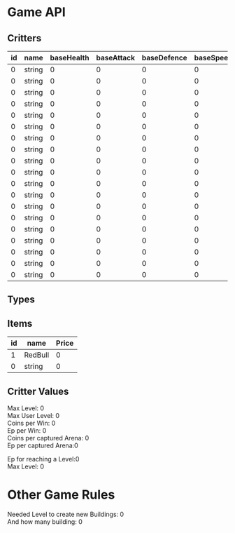 # Game API<br>

## Critters<br>
| id | name       | baseHealth | baseAttack | baseDefence | baseSpeed |attack1   |attack1   |attack1   |attack1   |
|----|------------|------------|------------|-------------|-----------|----------|----------|----------|----------|
| 0  | string     | 0          | 0          | 0           | 0         |0         |0         |0         |0         |         
| 0  | string     | 0          | 0          | 0           | 0         |0         |0         |0         |0         |
| 0  | string     | 0          | 0          | 0           | 0         |0         |0         |0         |0         |
| 0  | string     | 0          | 0          | 0           | 0         |0         |0         |0         |0         |
| 0  | string     | 0          | 0          | 0           | 0         |0         |0         |0         |0         |
| 0  | string     | 0          | 0          | 0           | 0         |0         |0         |0         |0         |
| 0  | string     | 0          | 0          | 0           | 0         |0         |0         |0         |0         |
| 0  | string     | 0          | 0          | 0           | 0         |0         |0         |0         |0         |
| 0  | string     | 0          | 0          | 0           | 0         |0         |0         |0         |0         |
| 0  | string     | 0          | 0          | 0           | 0         |0         |0         |0         |0         |
| 0  | string     | 0          | 0          | 0           | 0         |0         |0         |0         |0         |
| 0  | string     | 0          | 0          | 0           | 0         |0         |0         |0         |0         |
| 0  | string     | 0          | 0          | 0           | 0         |0         |0         |0         |0         |
| 0  | string     | 0          | 0          | 0           | 0         |0         |0         |0         |0         |
| 0  | string     | 0          | 0          | 0           | 0         |0         |0         |0         |0         |
| 0  | string     | 0          | 0          | 0           | 0         |0         |0         |0         |0         |
| 0  | string     | 0          | 0          | 0           | 0         |0         |0         |0         |0         |
| 0  | string     | 0          | 0          | 0           | 0         |0         |0         |0         |0         |
| 0  | string     | 0          | 0          | 0           | 0         |0         |0         |0         |0         |

## Types<br>

## Items<br>
| id | name       | Price |
|----|------------|-------|
| 1  | RedBull    | 0     |
| 0  | string     | 0     |

## Critter Values<br>
Max Level: 0<br>
Max User Level: 0<br>
Coins per Win: 0 <br>
Ep per Win: 0<br>
Coins per captured Arena: 0<br>
Ep per captured Arena:0<br>

Ep for reaching a Level:0 <br>
Max Level: 0 <br>

# Other Game Rules<br>
Needed Level to create new Buildings: 0<br>
And how many building: 0<br>
